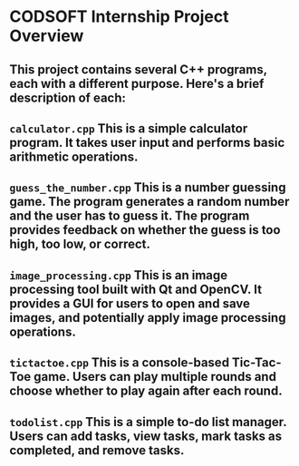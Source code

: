 # CODSOFT Internship Project Overview
This project contains several C++ programs, each with a different purpose. Here's a brief description of each:
---
```calculator.cpp```
This is a simple calculator program. It takes user input and performs basic arithmetic operations.
---
```guess_the_number.cpp```
This is a number guessing game. The program generates a random number and the user has to guess it. The program provides feedback on whether the guess is too high, too low, or correct.
---
```image_processing.cpp```
This is an image processing tool built with Qt and OpenCV. It provides a GUI for users to open and save images, and potentially apply image processing operations.
---
```tictactoe.cpp```
This is a console-based Tic-Tac-Toe game. Users can play multiple rounds and choose whether to play again after each round.
---
```todolist.cpp```
This is a simple to-do list manager. Users can add tasks, view tasks, mark tasks as completed, and remove tasks.
---
